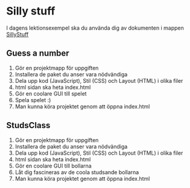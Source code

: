 # Silly stuff

I dagens lektionsexempel ska du använda dig av dokumenten i mappen [SillyStuff](../../lektioner/2022-03-31/SillyStuff)

## Guess a number
1. Gör en projektmapp för uppgiften
2. Installera de paket du anser vara nödvändiga
4. Dela upp kod (JavaScript), Stil (CSS) och Layout (HTML) i olika filer
5. html sidan ska heta index.html
6. Gör en coolare GUI till spelet
7. Spela spelet :)
8. Man kunna köra projektet genom att öppna index.html

## StudsClass
1. Gör en projektmapp för uppgiften
2. Installera de paket du anser vara nödvändiga
4. Dela upp kod (JavaScript), Stil (CSS) och Layout (HTML) i olika filer
5. html sidan ska heta index.html
6. Gör en coolare GUI till bollarna
7. Låt dig fascineras av de coola studsande bollarna
8. Man kunna köra projektet genom att öppna index.html
